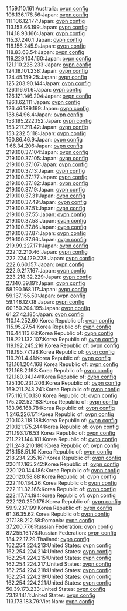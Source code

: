 1.159.110.161:Australia: [ovpn config](vpn/1_159_110_161.ovpn)  
106.136.176.56:Japan: [ovpn config](vpn/106_136_176_56.ovpn)  
111.106.12.177:Japan: [ovpn config](vpn/111_106_12_177.ovpn)  
113.153.66.199:Japan: [ovpn config](vpn/113_153_66_199.ovpn)  
114.18.93.166:Japan: [ovpn config](vpn/114_18_93_166.ovpn)  
115.37.240.1:Japan: [ovpn config](vpn/115_37_240_1.ovpn)  
118.156.245.9:Japan: [ovpn config](vpn/118_156_245_9.ovpn)  
118.83.63.54:Japan: [ovpn config](vpn/118_83_63_54.ovpn)  
119.229.104.160:Japan: [ovpn config](vpn/119_229_104_160.ovpn)  
121.110.228.233:Japan: [ovpn config](vpn/121_110_228_233.ovpn)  
124.18.101.238:Japan: [ovpn config](vpn/124_18_101_238.ovpn)  
124.45.159.25:Japan: [ovpn config](vpn/124_45_159_25.ovpn)  
125.203.90.144:Japan: [ovpn config](vpn/125_203_90_144.ovpn)  
126.116.61.6:Japan: [ovpn config](vpn/126_116_61_6.ovpn)  
126.121.146.204:Japan: [ovpn config](vpn/126_121_146_204.ovpn)  
126.1.62.111:Japan: [ovpn config](vpn/126_1_62_111.ovpn)  
126.46.189.199:Japan: [ovpn config](vpn/126_46_189_199.ovpn)  
138.64.96.4:Japan: [ovpn config](vpn/138_64_96_4.ovpn)  
153.195.222.152:Japan: [ovpn config](vpn/153_195_222_152.ovpn)  
153.217.211.42:Japan: [ovpn config](vpn/153_217_211_42.ovpn)  
153.232.5.118:Japan: [ovpn config](vpn/153_232_5_118.ovpn)  
160.86.46.9:Japan: [ovpn config](vpn/160_86_46_9.ovpn)  
1.66.34.206:Japan: [ovpn config](vpn/1_66_34_206.ovpn)  
219.100.37.104:Japan: [ovpn config](vpn/219_100_37_104.ovpn)  
219.100.37.105:Japan: [ovpn config](vpn/219_100_37_105.ovpn)  
219.100.37.107:Japan: [ovpn config](vpn/219_100_37_107.ovpn)  
219.100.37.13:Japan: [ovpn config](vpn/219_100_37_13.ovpn)  
219.100.37.177:Japan: [ovpn config](vpn/219_100_37_177.ovpn)  
219.100.37.182:Japan: [ovpn config](vpn/219_100_37_182.ovpn)  
219.100.37.19:Japan: [ovpn config](vpn/219_100_37_19.ovpn)  
219.100.37.31:Japan: [ovpn config](vpn/219_100_37_31.ovpn)  
219.100.37.49:Japan: [ovpn config](vpn/219_100_37_49.ovpn)  
219.100.37.51:Japan: [ovpn config](vpn/219_100_37_51.ovpn)  
219.100.37.55:Japan: [ovpn config](vpn/219_100_37_55.ovpn)  
219.100.37.58:Japan: [ovpn config](vpn/219_100_37_58.ovpn)  
219.100.37.86:Japan: [ovpn config](vpn/219_100_37_86.ovpn)  
219.100.37.87:Japan: [ovpn config](vpn/219_100_37_87.ovpn)  
219.100.37.96:Japan: [ovpn config](vpn/219_100_37_96.ovpn)  
219.99.227.171:Japan: [ovpn config](vpn/219_99_227_171.ovpn)  
222.12.210.46:Japan: [ovpn config](vpn/222_12_210_46.ovpn)  
222.224.129.228:Japan: [ovpn config](vpn/222_224_129_228.ovpn)  
222.6.60.157:Japan: [ovpn config](vpn/222_6_60_157.ovpn)  
222.9.217.167:Japan: [ovpn config](vpn/222_9_217_167.ovpn)  
223.218.32.229:Japan: [ovpn config](vpn/223_218_32_229.ovpn)  
27.140.39.191:Japan: [ovpn config](vpn/27_140_39_191.ovpn)  
58.190.168.117:Japan: [ovpn config](vpn/58_190_168_117.ovpn)  
59.137.155.50:Japan: [ovpn config](vpn/59_137_155_50.ovpn)  
59.146.127.18:Japan: [ovpn config](vpn/59_146_127_18.ovpn)  
60.150.204.195:Japan: [ovpn config](vpn/60_150_204_195.ovpn)  
61.27.42.185:Japan: [ovpn config](vpn/61_27_42_185.ovpn)  
110.14.252.60:Korea Republic of: [ovpn config](vpn/110_14_252_60.ovpn)  
115.95.27.54:Korea Republic of: [ovpn config](vpn/115_95_27_54.ovpn)  
116.44.113.68:Korea Republic of: [ovpn config](vpn/116_44_113_68.ovpn)  
118.221.132.107:Korea Republic of: [ovpn config](vpn/118_221_132_107.ovpn)  
119.192.245.216:Korea Republic of: [ovpn config](vpn/119_192_245_216.ovpn)  
119.195.77.128:Korea Republic of: [ovpn config](vpn/119_195_77_128.ovpn)  
119.201.4.41:Korea Republic of: [ovpn config](vpn/119_201_4_41.ovpn)  
121.161.204.168:Korea Republic of: [ovpn config](vpn/121_161_204_168.ovpn)  
121.168.2.193:Korea Republic of: [ovpn config](vpn/121_168_2_193.ovpn)  
121.180.34.144:Korea Republic of: [ovpn config](vpn/121_180_34_144.ovpn)  
125.130.231.206:Korea Republic of: [ovpn config](vpn/125_130_231_206.ovpn)  
169.211.243.241:Korea Republic of: [ovpn config](vpn/169_211_243_241.ovpn)  
175.116.100.130:Korea Republic of: [ovpn config](vpn/175_116_100_130.ovpn)  
175.202.52.183:Korea Republic of: [ovpn config](vpn/175_202_52_183.ovpn)  
183.96.168.78:Korea Republic of: [ovpn config](vpn/183_96_168_78.ovpn)  
1.246.226.171:Korea Republic of: [ovpn config](vpn/1_246_226_171.ovpn)  
210.103.118.188:Korea Republic of: [ovpn config](vpn/210_103_118_188.ovpn)  
210.121.175.244:Korea Republic of: [ovpn config](vpn/210_121_175_244.ovpn)  
211.193.176.53:Korea Republic of: [ovpn config](vpn/211_193_176_53.ovpn)  
211.221.144.101:Korea Republic of: [ovpn config](vpn/211_221_144_101.ovpn)  
211.248.210.180:Korea Republic of: [ovpn config](vpn/211_248_210_180.ovpn)  
218.158.51.10:Korea Republic of: [ovpn config](vpn/218_158_51_10.ovpn)  
218.234.235.167:Korea Republic of: [ovpn config](vpn/218_234_235_167.ovpn)  
220.117.165.242:Korea Republic of: [ovpn config](vpn/220_117_165_242.ovpn)  
220.120.144.186:Korea Republic of: [ovpn config](vpn/220_120_144_186.ovpn)  
220.120.58.88:Korea Republic of: [ovpn config](vpn/220_120_58_88.ovpn)  
222.110.134.26:Korea Republic of: [ovpn config](vpn/222_110_134_26.ovpn)  
222.111.32.166:Korea Republic of: [ovpn config](vpn/222_111_32_166.ovpn)  
222.117.74.194:Korea Republic of: [ovpn config](vpn/222_117_74_194.ovpn)  
222.120.250.176:Korea Republic of: [ovpn config](vpn/222_120_250_176.ovpn)  
59.9.237.199:Korea Republic of: [ovpn config](vpn/59_9_237_199.ovpn)  
61.36.35.62:Korea Republic of: [ovpn config](vpn/61_36_35_62.ovpn)  
217.138.212.58:Romania: [ovpn config](vpn/217_138_212_58.ovpn)  
37.200.77.6:Russian Federation: [ovpn config](vpn/37_200_77_6.ovpn)  
87.255.16.178:Russian Federation: [ovpn config](vpn/87_255_16_178.ovpn)  
184.22.17.29:Thailand: [ovpn config](vpn/184_22_17_29.ovpn)  
162.254.224.213:United States: [ovpn config](vpn/162_254_224_213.ovpn)  
162.254.224.214:United States: [ovpn config](vpn/162_254_224_214.ovpn)  
162.254.224.215:United States: [ovpn config](vpn/162_254_224_215.ovpn)  
162.254.224.217:United States: [ovpn config](vpn/162_254_224_217.ovpn)  
162.254.224.218:United States: [ovpn config](vpn/162_254_224_218.ovpn)  
162.254.224.219:United States: [ovpn config](vpn/162_254_224_219.ovpn)  
162.254.224.221:United States: [ovpn config](vpn/162_254_224_221.ovpn)  
50.39.173.233:United States: [ovpn config](vpn/50_39_173_233.ovpn)  
73.12.141.1:United States: [ovpn config](vpn/73_12_141_1.ovpn)  
113.173.183.79:Viet Nam: [ovpn config](vpn/113_173_183_79.ovpn)  
